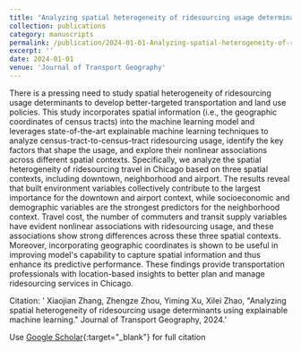 ```yaml
---
title: "Analyzing spatial heterogeneity of ridesourcing usage determinants using explainable machine learning"
collection: publications
category: manuscripts
permalink: /publication/2024-01-01-Analyzing-spatial-heterogeneity-of-ridesourcing-usage-determinants-using-explainable-machine-learning
excerpt: ''
date: 2024-01-01
venue: 'Journal of Transport Geography'
---
```


There is a pressing need to study spatial heterogeneity of ridesourcing usage determinants to develop better-targeted transportation and land use policies. This study incorporates spatial information (i.e., the geographic coordinates of census tracts) into the machine learning model and leverages state-of-the-art explainable machine learning techniques to analyze census-tract-to-census-tract ridesourcing usage, identify the key factors that shape the usage, and explore their nonlinear associations across different spatial contexts. Specifically, we analyze the spatial heterogeneity of ridesourcing travel in Chicago based on three spatial contexts, including downtown, neighborhood and airport. The results reveal that built environment variables collectively contribute to the largest importance for the downtown and airport context, while socioeconomic and demographic variables are the strongest predictors for the neighborhood context. Travel cost, the number of commuters and transit supply variables have evident nonlinear associations with ridesourcing usage, and these associations show strong differences across these three spatial contexts. Moreover, incorporating geographic coordinates is shown to be useful in improving model's capability to capture spatial information and thus enhance its predictive performance. These findings provide transportation professionals with location-based insights to better plan and manage ridesourcing services in Chicago.

Citation: ' Xiaojian Zhang,  Zhengze Zhou,  Yiming Xu,  Xilei Zhao, &quot;Analyzing spatial heterogeneity of ridesourcing usage determinants using explainable machine learning.&quot; Journal of Transport Geography, 2024.'

Use [Google Scholar](https://scholar.google.com/scholar?q=Analyzing+spatial+heterogeneity+of+ridesourcing+usage+determinants+using+explainable+machine+learning){:target="_blank"} for full citation